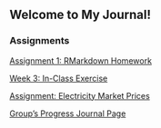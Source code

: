 ## Welcome to My Journal!

### Assignments

[Assignment 1: RMarkdown Homework](BDA-503-W1.html)

[Week 3: In-Class Exercise](Week3-In-Class-Exercise.html) 

[Assignment: Electricity Market Prices](Assignment_Electricity_Market_Analysis.html) 

[Group’s Progress Journal Page](https://pjournal.github.io/mef04g-a-k-a-r/)


